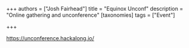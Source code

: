 +++
authors = ["Josh Fairhead"]
title = "Equinox Unconf"
description = "Online gathering and unconference"
[taxonomies]
tags = ["Event"]

+++

https://unconference.hackalong.io/
